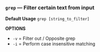### `grep` — Filter certain text from input

**Default Usage**
	`grep [string_to_filter]` 

**OPTIONS**
- `-v` = Filter out / Opposite grep
- `-i` = Perform case insensitive matching
